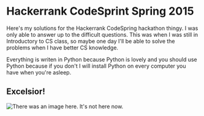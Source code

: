 # Hackerrank CodeSprint Spring 2015
Here's my solutions for the Hackerrank CodeSpring hackathon thingy. I was only able to answer up to the difficult questions. This was when I was still in Introductory to CS class, so maybe one day I'll be able to solve the problems when I have better CS knowledge.

Everything is writen in Python because Python is lovely and you should use Python because if you don't I will install Python on every computer you have when you're asleep.

## Excelsior!

![There was an image here. It's not here now.](http://goo.gl/74J7Qc)